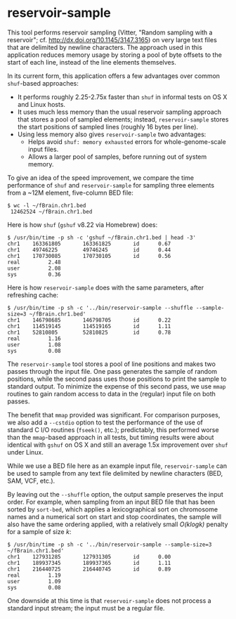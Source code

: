 reservoir-sample
================

This tool performs reservoir sampling (Vitter, "Random sampling with a reservoir"; cf. http://dx.doi.org/10.1145/3147.3165) on very large text files that are delimited by newline characters. The approach used in this application reduces memory usage by storing a pool of byte offsets to the start of each line, instead of the line elements themselves.

In its current form, this application offers a few advantages over common `shuf`-based approaches:

* It performs roughly 2.25-2.75x faster than `shuf` in informal tests on OS X and Linux hosts.
* It uses much less memory than the usual reservoir sampling approach that stores a pool of sampled elements; instead, `reservoir-sample` stores the start positions of sampled lines (roughly 16 bytes per line).
* Using less memory also gives `reservoir-sample` two advantages:
  - Helps avoid `shuf: memory exhausted` errors for whole-genome-scale input files.
  - Allows a larger pool of samples, before running out of system memory.
  
To give an idea of the speed improvement, we compare the time performance of `shuf` and `reservoir-sample` for sampling three elements from a ~12M element, five-column BED file:

```
$ wc -l ~/fBrain.chr1.bed
 12462524 ~/fBrain.chr1.bed
```
 
Here is how `shuf` (`gshuf` v8.22 via Homebrew) does:

```
$ /usr/bin/time -p sh -c 'gshuf ~/fBrain.chr1.bed | head -3'
chr1    163361805       163361825       id      0.67
chr1    49746225        49746245        id      0.44
chr1    170730085       170730105       id      0.56
real         2.48
user         2.08
sys          0.36
```

Here is how `reservoir-sample` does with the same parameters, after refreshing cache:

```
$ /usr/bin/time -p sh -c '../bin/reservoir-sample --shuffle --sample-size=3 ~/fBrain.chr1.bed'
chr1    146798685       146798705       id      0.22
chr1    114519145       114519165       id      1.11
chr1    52810805        52810825        id      0.78
real         1.16
user         1.08
sys          0.08
```

The `reservoir-sample` tool stores a pool of line positions and makes two passes through the input file. One pass generates the sample of random positions, while the second pass uses those positions to print the sample to standard output. To minimize the expense of this second pass, we use `mmap` routines to gain random access to data in the (regular) input file on both passes.

The benefit that `mmap` provided was significant. For comparison purposes, we also add a `--cstdio` option to test the performance of the use of standard C I/O routines (`fseek()`, etc.); predictably, this performed worse than the `mmap`-based approach in all tests, but timing results were about identical with `gshuf` on OS X and still an average 1.5x improvement over `shuf` under Linux.

While we use a BED file here as an example input file, `reservoir-sample` can be used to sample from any text file delimited by newline characters (BED, SAM, VCF, etc.).

By leaving out the `--shuffle` option, the output sample preserves the input order. For example, when sampling from an input BED file that has been sorted by `sort-bed`, which applies a lexicographical sort on chromosome names and a numerical sort on start and stop coordinates, the sample will also have the same ordering applied, with a relatively small *O(klogk)* penalty for a sample of size *k*:

```
$ /usr/bin/time -p sh -c '../bin/reservoir-sample --sample-size=3 ~/fBrain.chr1.bed'
chr1    127931285       127931305       id      0.00
chr1    189937345       189937365       id      1.11
chr1    216440725       216440745       id      0.89
real         1.19
user         1.09
sys          0.08
```

One downside at this time is that `reservoir-sample` does not process a standard input stream; the input must be a regular file.
